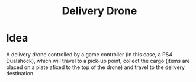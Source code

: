 <h1 align=center>Delivery Drone</h1>

# Idea
A delivery drone controlled by a game controller (in this case, a PS4 Dualshock), which will travel to a pick-up point, collect the cargo (items are placed on a plate afixed to the top of the drone) and travel to the delivery destination.
